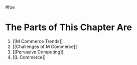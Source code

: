 #foe 
# The Parts of This Chapter Are
1. [[M Commerce Trends]]
2. [[Challenges of M Commerce]]
3. [[Pervasive Computing]]
4. [[L Commerce]]